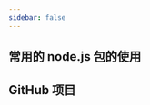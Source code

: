 ```yaml
---
sidebar: false
---
```


## 常用的 node.js 包的使用

<w-link-wrapper :links="
  [
    {label: '生成二维码 qrcode', link: '/other/qrcode.html'},
    {label: 'moment&dayjs', link: '/other/moment&dayjs'},
    {label: 'axios', link: '/other/axios.html'},
    {label: 'lodash', link: '#'},
    {label: 'mathjs', link: '#'},
    {label: 'qs', link: '#'},
    {label: 'uuid', link: '/other/uuid.html'},
    {label: 'nrm', link: '/other/nrm.html'},
  ]
  " />

## GitHub 项目

<w-link-wrapper :links="
  [
    {label: '30 seconds of code', link: 'https://github.com/30-seconds/30-seconds-of-code',blank: true},
  ]
" />
